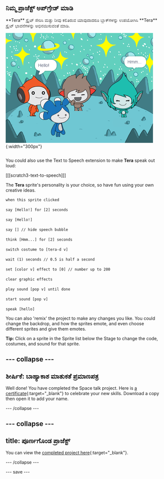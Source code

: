 ## ನಿಮ್ಮ ಪ್ರಾಜೆಕ್ಟ್‌ ಅಪ್‌ಗ್ರೇಡ್‌ ಮಾಡಿ

<div style="display: flex; flex-wrap: wrap">
<div style="flex-basis: 200px; flex-grow: 1; margin-right: 15px;">
**Tera** ಸ್ಪ್ರೈಟ್‌ ಸೇರಿಸಿ ಮತ್ತು ನೀವು ಕಲಿತಿರುವ ಯಾವುದಾದರೂ ಬ್ಲಾಕ್‌ಗಳನ್ನು ಉಪಯೋಗಿಸಿ **Tera** ಸ್ಪ್ರೈಟ್‌ ಭಾವನೆಗಳನ್ನು ಅಭಿನಯಿಸುವಂತೆ ಮಾಡಿ.
</div>
<div>

![ Tera ಸ್ಪ್ರೈಟ್‌ Stage ಮೇಲಿದೆ.](images/tera-step.png){:width="300px"}

</div>
</div>

You could also use the Text to Speech extension to make **Tera** speak out loud:

[[[scratch3-text-to-speech]]]

The **Tera** sprite's personality is your choice, so have fun using your own creative ideas.

```blocks3
when this sprite clicked

say [Hello!] for [2] seconds

say [Hello!]

say [] // hide speech bubble

think [Hmm...] for [2] seconds

switch costume to [tera-d v]

wait (1) seconds // 0.5 is half a second

set [color v] effect to [0] // number up to 200

clear graphic effects

play sound [pop v] until done

start sound [pop v]

speak [hello]
```

You can also 'remix' the project to make any changes you like. You could change the backdrop, and how the sprites emote, and even choose different sprites and give them emotes.

**Tip:** Click on a sprite in the Sprite list below the Stage to change the code, costumes, and sound for that sprite.

--- collapse ---
---
ಶೀರ್ಷಿಕೆ: ಬಾಹ್ಯಾಕಾಶ ಮಾತುಕತೆ ಪ್ರಮಾಣಪತ್ರ
---

Well done! You have completed the Space talk project. Here is [a certificate](https://drive.google.com/file/d/18xx4uNIyRSty_2ujHkGDzGwTgfSGC1AF/view?usp=sharing){:target="_blank"} to celebrate your new skills. Download a copy then open it to add your name.

--- /collapse ---

--- collapse ---
---
title: ಪೂರ್ಣಗೊಂಡ ಪ್ರಾಜೆಕ್ಟ್
---

You can view the [completed project here](https://scratch.mit.edu/projects/485673032/){:target="_blank"}.

--- /collapse ---

--- save ---
